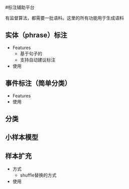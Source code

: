 #标注辅助平台

有监督算法，都需要一批语料。这里的所有功能用于生成语料

## 实体（phrase）标注
  - Features
    - 基于句子的
    - 支持自动建议标注
  - 使用

## 事件标注（简单分类）
  - Features
  - 使用

## 分类

## 小样本模型


## 样本扩充
  - 方式
    - shuffle替换的方式
  - 使用
